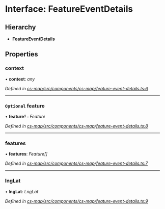# Interface: FeatureEventDetails

## Hierarchy

* **FeatureEventDetails**

## Properties

###  context

• **context**: *any*

*Defined in [cs-map/src/components/cs-map/feature-event-details.ts:6](https://github.com/RichardHovenkamp/csnext/blob/d817caa/packages/cs-map/src/components/cs-map/feature-event-details.ts#L6)*

___

### `Optional` feature

• **feature**? : *Feature*

*Defined in [cs-map/src/components/cs-map/feature-event-details.ts:8](https://github.com/RichardHovenkamp/csnext/blob/d817caa/packages/cs-map/src/components/cs-map/feature-event-details.ts#L8)*

___

###  features

• **features**: *Feature[]*

*Defined in [cs-map/src/components/cs-map/feature-event-details.ts:7](https://github.com/RichardHovenkamp/csnext/blob/d817caa/packages/cs-map/src/components/cs-map/feature-event-details.ts#L7)*

___

###  lngLat

• **lngLat**: *LngLat*

*Defined in [cs-map/src/components/cs-map/feature-event-details.ts:9](https://github.com/RichardHovenkamp/csnext/blob/d817caa/packages/cs-map/src/components/cs-map/feature-event-details.ts#L9)*
